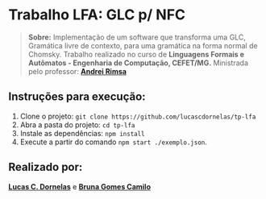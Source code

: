 # **Trabalho LFA: GLC p/ NFC**

> **Sobre:** Implementação de um software que transforma uma GLC, Gramática livre de contexto, para uma gramática na forma normal de Chomsky. Trabalho realizado no curso de **Linguagens Formais e Autômatos - Engenharia de Computação, CEFET/MG.** Ministrada pelo professor: [**Andrei Rimsa**](https://github.com/rimsa)

## Instruções para execução:

1. Clone o projeto: `git clone https://github.com/lucascdornelas/tp-lfa`
2. Abra a pasta do projeto: `cd tp-lfa`
3. Instale as dependências: `npm install`
4. Execute a partir do comando `npm start ./exemplo.json`.

## Realizado por:

[**Lucas C. Dornelas**](https://github.com/lucascdornelas) e [**Bruna Gomes Camilo**](https://github.com/BrunaGomes01)
